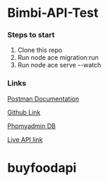 # Bimbi-API-Test

### Steps to start

1. Clone this repo
2. Run node ace migration:run
3. Run node ace serve --watch

### Links

[Postman Documentation](https://documenter.getpostman.com/view/5258371/Tzm2HxPm)

[Github Link](https://github.com/nedu10/Bimbi-API-Test)

[Phpmyadmin DB](https://phpmyadmin-c010.cloudclusters.net/index.php)

[Live API link](https://bimbi-api.herokuapp.com/)
# buyfoodapi
